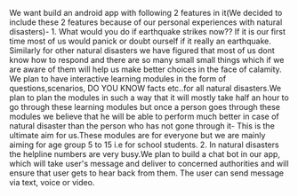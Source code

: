 We want build an android app with following 2 features in it(We decided to include these 2 features because of our personal experiences with natural disasters)-
1. 
What would you do if earthquake strikes now?? If it is our first time most of us would panick or doubt ourself if it really an earthquake. Similarly for other natural disasters we have figured that most of us dont know how to respond and there are so many small small things which if we are aware of them will help us make better choices in the face of calamity. We plan to have interactive learning modules in the form of questions,scenarios, DO YOU KNOW facts etc..for all natural disasters.We plan to plan the modules in such a way that it will mostly take half an hour to go through these learning modules but once a person goes through these modules we believe that he will be able to perform much better in case of natural disaster than the person who has not gone through it- This is the ultimate aim for us.These modules are for everyone but we are mainly aiming for age group 5 to 15 i.e for school students.
2.
In natural disasters the helpline numbers are very busy.We plan to build a chat bot in our app, which will take user's message and deliver to concerned authorities and will ensure that user gets to hear back from them. The user can send message via text, voice or video.
